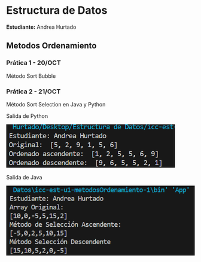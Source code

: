 # Estructura de Datos

**Estudiante:** Andrea Hurtado

## Metodos Ordenamiento

### Prática 1 - 20/OCT
Método Sort Bubble


### Prática 2 - 21/OCT
Método Sort Selection en Java y Python

Salida de Python

![alt text](assets/sortSelectionPy.png)

Salida de Java

![alt text](assets/sortSelectionJava.png)
